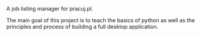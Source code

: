 A job listing manager for pracuj.pl.

The main goal of this project is to teach the basics of python as well as the principles and process of building a full desktop application.